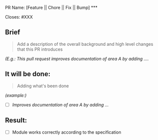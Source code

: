 <!-- < < < < < < < < < < < < < < < < < < < < < < < < < < < < < < < < < ☺
v                               ✰  Thanks for creating a PR! ✰    
v    Before smashing the submit button please review the checkboxes.
v    If a checkbox is n/a - please still include it but + a little note why
v    If your PR doesn't close an issue, that's OK!  Just remove the Closes: #XXX line!
☺ > > > > > > > > > > > > > > > > > > > > > > > > > > > > > > > > >  -->

PR Name: [Feature || Chore || Fix || Bump] ***

Closes: #XXX

## Brief
> Add a description of the overall background and high level changes that this PR introduces

*(E.g.: This pull request improves documentation of area A by adding ....*

## It will be done:
> Adding what's been done

*(example:)*
- [ ] *Improves documentation of area A by adding ...*

## Result:
- [ ] Module works correctly according to the specification
